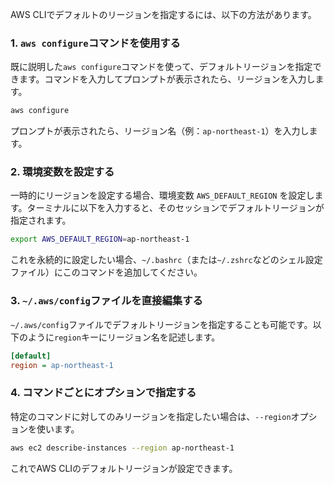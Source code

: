 AWS CLIでデフォルトのリージョンを指定するには、以下の方法があります。

### 1. **`aws configure`コマンドを使用する**
   既に説明した`aws configure`コマンドを使って、デフォルトリージョンを指定できます。コマンドを入力してプロンプトが表示されたら、リージョンを入力します。
   
   ```bash
   aws configure
   ```
   プロンプトが表示されたら、リージョン名（例：`ap-northeast-1`）を入力します。

### 2. **環境変数を設定する**
   一時的にリージョンを設定する場合、環境変数 `AWS_DEFAULT_REGION` を設定します。ターミナルに以下を入力すると、そのセッションでデフォルトリージョンが指定されます。
   
   ```bash
   export AWS_DEFAULT_REGION=ap-northeast-1
   ```
   
   これを永続的に設定したい場合、`~/.bashrc`（または`~/.zshrc`などのシェル設定ファイル）にこのコマンドを追加してください。

### 3. **`~/.aws/config`ファイルを直接編集する**
   `~/.aws/config`ファイルでデフォルトリージョンを指定することも可能です。以下のように`region`キーにリージョン名を記述します。
   
   ```ini
   [default]
   region = ap-northeast-1
   ```

### 4. **コマンドごとにオプションで指定する**
   特定のコマンドに対してのみリージョンを指定したい場合は、`--region`オプションを使います。
   
   ```bash
   aws ec2 describe-instances --region ap-northeast-1
   ```

これでAWS CLIのデフォルトリージョンが設定できます。
